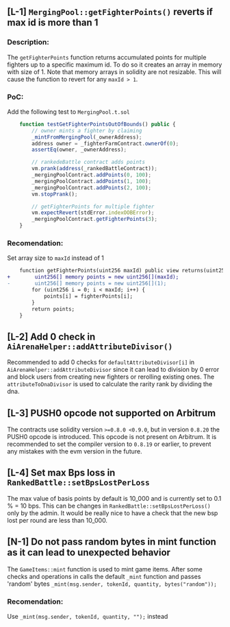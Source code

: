 ## [L-1] `MergingPool::getFighterPoints()` reverts if max id is more than 1

### Description: 
The `getFighterPoints` function returns accumulated points for multiple fighters up to a specific maximum id. To do so it creates an array in memory with size of 1. Note that memory arrays in solidity are not resizable. This will cause the function to revert for any `maxId > 1`. 

### PoC:
Add the following test to `MergingPool.t.sol`
```javascript
    function testGetFighterPointsOutOfBounds() public {
        // owner mints a fighter by claiming
        _mintFromMergingPool(_ownerAddress);
        address owner = _fighterFarmContract.ownerOf(0);
        assertEq(owner, _ownerAddress);

        // rankedeBattle contract adds points
        vm.prank(address(_rankedBattleContract));
        _mergingPoolContract.addPoints(0, 100);
        _mergingPoolContract.addPoints(1, 100);
        _mergingPoolContract.addPoints(2, 100);
        vm.stopPrank();

        // getFighterPoints for multiple fighter
        vm.expectRevert(stdError.indexOOBError);
        _mergingPoolContract.getFighterPoints(3);
    }
```

### Recomendation: 
Set array size to `maxId` instead of 1
```diff
    function getFighterPoints(uint256 maxId) public view returns(uint256[] memory) {
+        uint256[] memory points = new uint256[](maxId);
-        uint256[] memory points = new uint256[](1);
        for (uint256 i = 0; i < maxId; i++) {
            points[i] = fighterPoints[i];
        }
        return points;
    }
```

## [L-2] Add 0 check in `AiArenaHelper::addAttributeDivisor()`
 Recommended to add 0 checks for `defaultAttributeDivisor[i]` in `AiArenaHelper::addAttributeDivisor` since it can lead to division by 0 error and  block users from creating new fighters or rerolling existing ones. The `attributeToDnaDivisor` is used to calculate the rarity rank by dividing the dna.

## [L-3] PUSH0 opcode not supported on Arbitrum
The contracts use solidity version `>=0.8.0 <0.9.0`, but in version `0.8.20` the PUSH0 opcode is introduced. This opcode is not present on Arbitrum.
It is recommended to set the compiler version to
`0.8.19` or earlier, to prevent any mistakes with the evm version in the future.

## [L-4] Set max Bps loss in `RankedBattle::setBpsLostPerLoss`
The max value of basis points by default is 10_000 and is currently set to 0.1 % = 10 bps. This can be changes in `RankedBattle::setBpsLostPerLoss()` only by the admin. It would be really nice to have a check that the new bsp lost per round are less than 10_000. 

## [N-1] Do not pass random bytes in mint function as it can lead to unexpected behavior
The `GameItems::mint` function is used to mint game items. After some checks and operations in calls the default `_mint` function and passes 'random' bytes `_mint(msg.sender, tokenId, quantity, bytes("random"));`
### Recomendation:
Use `_mint(msg.sender, tokenId, quantity, "");` instead
